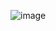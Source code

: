 ![image](https://user-images.githubusercontent.com/79566334/200190519-c0c53cf8-9f77-402b-89cd-8ccfb87ed4af.png)

